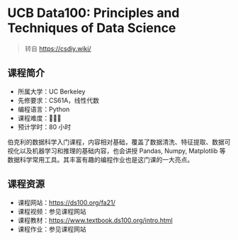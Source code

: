 # UCB Data100: Principles and Techniques of Data Science

> 转自 https://csdiy.wiki/

## 课程简介

- 所属大学：UC Berkeley
- 先修要求：CS61A，线性代数
- 编程语言：Python
- 课程难度：🌟🌟🌟
- 预计学时：80 小时

伯克利的数据科学入门课程，内容相对基础，覆盖了数据清洗、特征提取、数据可视化以及机器学习和推理的基础内容，也会讲授 Pandas, Numpy, Matplotlib 等数据科学常用工具。其丰富有趣的编程作业也是这门课的一大亮点。

## 课程资源

- 课程网站：<https://ds100.org/fa21/>
- 课程视频：参见课程网站
- 课程教材：<https://www.textbook.ds100.org/intro.html>
- 课程作业：参见课程网站
